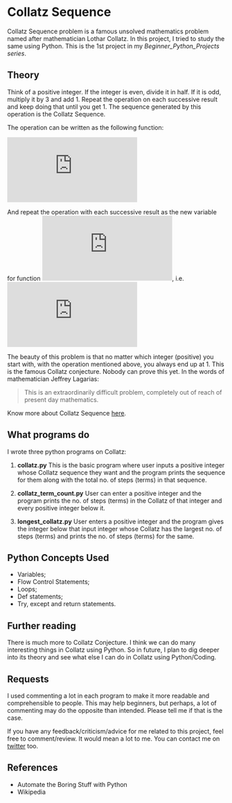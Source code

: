 
# Collatz Sequence

Collatz Sequence problem is a famous unsolved mathematics problem named after mathematician Lothar Collatz. In this project, I tried to study the same using Python. This is the 1st project in my *Beginner_Python_Projects series*.

## Theory

Think of a positive integer. If the integer is even, divide it in half. If it is odd, multiply it by 3 and add 1. Repeat the operation on each successive result and keep doing that until you get 1. The sequence generated by this operation is the Collatz Sequence.

The operation can be written as the following function:

![](http://latex.codecogs.com/gif.latex?f%28n%29%3D%20%5Cbegin%7Bcases%7D%20n/2%20%2C%26n%3D%20even%20%263n&plus;1%2C%26n%3D%20odd%20%5Cend%7Bcases%7D)

And repeat the operation with each successive result as the new variable for function ![](http://latex.codecogs.com/gif.latex?f%28n%29),  i.e.  ![](http://latex.codecogs.com/gif.latex?n%20%3D%20f%28n%29)

The beauty of this problem is that no matter which integer (positive) you start with, with the operation mentioned above, you always end up at 1. This is the famous Collatz conjecture. Nobody can prove this yet. In the words of mathematician Jeffrey Lagarias:
> This is an extraordinarily difficult problem, completely out of reach of present day mathematics.

Know more about Collatz Sequence [here](https://en.wikipedia.org/wiki/Collatz_conjecture#See_also).

## What programs do

I wrote three python programs on Collatz: 

1.	**collatz.py**
This is the basic program where user inputs a positive integer whose Collatz sequence they want and the program prints the sequence for them along with the total no. of steps (terms) in that sequence.

2. **collatz_term_count.py**
User can enter a positive integer and the program prints the no. of steps (terms) in the Collatz of that integer and every positive integer below it.  

3. **longest_collatz.py**
User enters a positive integer and the program gives the integer below that input integer whose Collatz has the largest no. of steps (terms) and prints the no. of steps (terms) for the same.

## Python Concepts Used

- Variables;
- Flow Control Statements;
- Loops;
- Def statements;
- Try, except and return statements.

## Further reading

There is much more to Collatz Conjecture. I think we can do many interesting things in Collatz using Python. So in future, I plan to dig deeper into its theory and see what else I can do in Collatz using Python/Coding.

## Requests

I used commenting a lot in each program to make it more readable and comprehensible to people. This may help beginners, but perhaps, a lot of commenting may do the opposite than intended. Please tell me if that is the case. 

If you have any feedback/criticism/advice for me related to this project, feel free to comment/review. It would mean a lot to me. You can contact me on [twitter](https://twitter.com/NKakria) too.

## References

- Automate the Boring Stuff with Python
- Wikipedia

